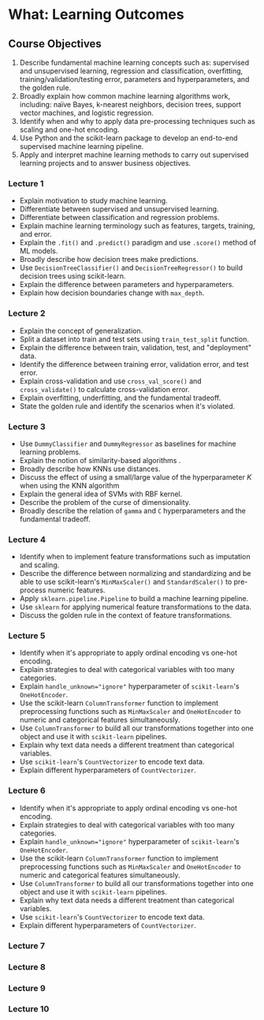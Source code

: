# What: Learning Outcomes 

## Course Objectives
 
 1.	Describe fundamental machine learning concepts such as: supervised and unsupervised learning, regression and classification, overfitting, training/validation/testing error, parameters and hyperparameters, and the golden rule.
2. Broadly explain how common machine learning algorithms work, including: naïve Bayes, k-nearest neighbors, decision trees, support vector machines, and logistic regression.
3. Identify when and why to apply data pre-processing techniques such as scaling and one-hot encoding.
4. Use Python and the scikit-learn package to develop an end-to-end supervised machine learning pipeline.
5. Apply and interpret machine learning methods to carry out supervised learning projects and to answer business objectives.

### Lecture 1

- Explain motivation to study machine learning.
- Differentiate between supervised and unsupervised learning.
- Differentiate between classification and regression problems.
- Explain machine learning terminology such as features, targets, training, and error.
- Explain the `.fit()` and `.predict()` paradigm and use `.score()` method of ML models.
- Broadly describe how decision trees make predictions.
- Use `DecisionTreeClassifier()` and `DecisionTreeRegressor()` to build decision trees using scikit-learn.
- Explain the difference between parameters and hyperparameters.
- Explain how decision boundaries change with `max_depth`.

### Lecture 2

- Explain the concept of generalization.
- Split a dataset into train and test sets using `train_test_split` function.
- Explain the difference between train, validation, test, and "deployment" data.
- Identify the difference between training error, validation error, and test error.
- Explain cross-validation and use `cross_val_score()` and `cross_validate()` to calculate cross-validation error.
- Explain overfitting, underfitting, and the fundamental tradeoff.
- State the golden rule and identify the scenarios when it's violated.

### Lecture 3

- Use `DummyClassifier` and `DummyRegressor` as baselines for machine learning problems.
- Explain the notion of similarity-based algorithms .
- Broadly describe how KNNs use distances.
- Discuss the effect of using a small/large value of the hyperparameter $K$ when using the KNN algorithm 
- Explain the general idea of SVMs with RBF kernel.
- Describe the problem of the curse of dimensionality.
- Broadly describe the relation of `gamma` and `C` hyperparameters and the fundamental tradeoff.


### Lecture 4

- Identify when to implement feature transformations such as imputation and scaling.
- Describe the difference between normalizing and standardizing and be able to use scikit-learn's `MinMaxScaler()` and `StandardScaler()` to pre-process numeric features.
- Apply `sklearn.pipeline.Pipeline` to build a machine learning pipeline.
- Use `sklearn` for applying numerical feature transformations to the data.
- Discuss the golden rule in the context of feature transformations.


### Lecture 5

- Identify when it's appropriate to apply ordinal encoding vs one-hot encoding.
- Explain strategies to deal with categorical variables with too many categories.
- Explain `handle_unknown="ignore"` hyperparameter of `scikit-learn`'s `OneHotEncoder`.
- Use the scikit-learn `ColumnTransformer` function to implement preprocessing functions such as `MinMaxScaler` and `OneHotEncoder` to numeric and categorical features simultaneously.
- Use `ColumnTransformer` to build all our transformations together into one object and use it with `scikit-learn` pipelines.
- Explain why text data needs a different treatment than categorical variables.
- Use `scikit-learn`'s `CountVectorizer` to encode text data.
- Explain different hyperparameters of `CountVectorizer`.

### Lecture 6

- Identify when it's appropriate to apply ordinal encoding vs one-hot encoding.
- Explain strategies to deal with categorical variables with too many categories.
- Explain `handle_unknown="ignore"` hyperparameter of `scikit-learn`'s `OneHotEncoder`.
- Use the scikit-learn `ColumnTransformer` function to implement preprocessing functions such as `MinMaxScaler` and `OneHotEncoder` to numeric and categorical features simultaneously.
- Use `ColumnTransformer` to build all our transformations together into one object and use it with `scikit-learn` pipelines.
- Explain why text data needs a different treatment than categorical variables.
- Use `scikit-learn`'s `CountVectorizer` to encode text data.
- Explain different hyperparameters of `CountVectorizer`.

### Lecture 7


### Lecture 8


### Lecture 9


### Lecture 10
